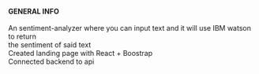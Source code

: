 **GENERAL INFO**<br><br>
An sentiment-analyzer where you can input text and it will use IBM watson to return<br>
the sentiment of said text<br>
Created landing page with React + Boostrap<br>
Connected backend to api<br>
